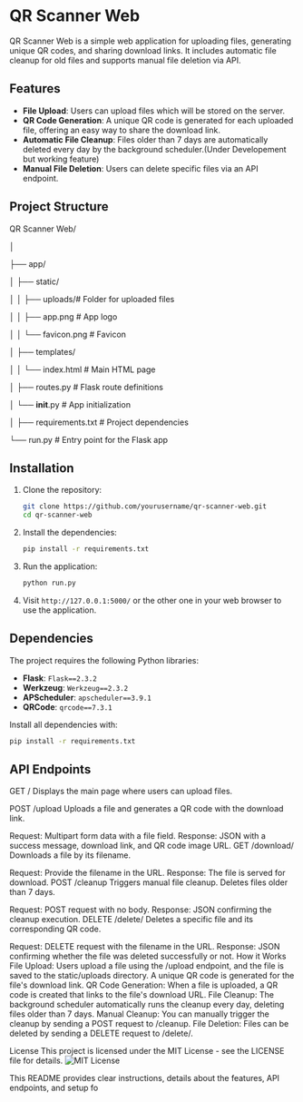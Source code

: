 # QR Scanner Web

QR Scanner Web is a simple web application for uploading files, generating unique QR codes, and sharing download links. It includes automatic file cleanup for old files and supports manual file deletion via API.

## Features

- **File Upload**: Users can upload files which will be stored on the server.
- **QR Code Generation**: A unique QR code is generated for each uploaded file, offering an easy way to share the download link.
- **Automatic File Cleanup**: Files older than 7 days are automatically deleted every day by the background scheduler.(Under Developement but working feature)
- **Manual File Deletion**: Users can delete specific files via an API endpoint.

## Project Structure

QR Scanner Web/

│

├── app/

│   ├── static/

│   │   ├── uploads/# Folder for uploaded files

│   │   ├── app.png            # App logo

│   │   └── favicon.png        # Favicon

│   ├── templates/

│   │   └── index.html         # Main HTML page

│   ├── routes.py              # Flask route definitions

│   └── __init__.py            # App initialization

│
├── requirements.txt           # Project dependencies

└── run.py                     # Entry point for the Flask app


## Installation

1. Clone the repository:
    ```bash
    git clone https://github.com/yourusername/qr-scanner-web.git
    cd qr-scanner-web
    ```

2. Install the dependencies:
    ```bash
    pip install -r requirements.txt
    ```

3. Run the application:
    ```bash
    python run.py
    ```

4. Visit `http://127.0.0.1:5000/` or the other one in your web browser to use the application.

## Dependencies

The project requires the following Python libraries:

- **Flask**: `Flask==2.3.2`
- **Werkzeug**: `Werkzeug==2.3.2`
- **APScheduler**: `apscheduler==3.9.1`
- **QRCode**: `qrcode==7.3.1`

Install all dependencies with:
```bash
pip install -r requirements.txt
```
## API Endpoints

GET /
Displays the main page where users can upload files.

POST /upload
Uploads a file and generates a QR code with the download link.

Request:
Multipart form data with a file field.
Response:
JSON with a success message, download link, and QR code image URL.
GET /download/<filename>
Downloads a file by its filename.

Request:
Provide the filename in the URL.
Response:
The file is served for download.
POST /cleanup
Triggers manual file cleanup. Deletes files older than 7 days.

Request:
POST request with no body.
Response:
JSON confirming the cleanup execution.
DELETE /delete/<filename>
Deletes a specific file and its corresponding QR code.

Request:
DELETE request with the filename in the URL.
Response:
JSON confirming whether the file was deleted successfully or not.
How it Works
File Upload: Users upload a file using the /upload endpoint, and the file is saved to the static/uploads directory. A unique QR code is generated for the file's download link.
QR Code Generation: When a file is uploaded, a QR code is created that links to the file's download URL.
File Cleanup: The background scheduler automatically runs the cleanup every day, deleting files older than 7 days.
Manual Cleanup: You can manually trigger the cleanup by sending a POST request to /cleanup.
File Deletion: Files can be deleted by sending a DELETE request to /delete/<filename>.

License
This project is licensed under the MIT License - see the LICENSE file for details.
![MIT License](https://img.shields.io/badge/license-MIT-blue.svg)


This README provides clear instructions, details about the features, API endpoints, and setup fo
